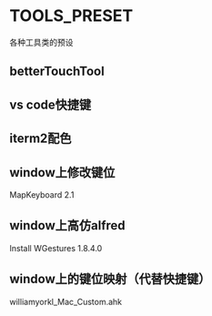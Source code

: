 # TOOLS_PRESET
各种工具类的预设

## betterTouchTool

## vs code快捷键

## iterm2配色

## window上修改键位
MapKeyboard 2.1

## window上高仿alfred
Install WGestures 1.8.4.0

## window上的键位映射（代替快捷键）
williamyorkl_Mac_Custom.ahk
